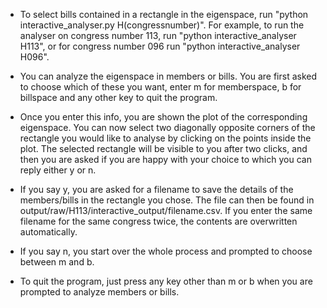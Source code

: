 * To select bills contained in a rectangle in the eigenspace, run "python interactive_analyser.py H(congressnumber)". For example, to run the analyser on congress number 113, run "python interactive_analyser H113", or for congress number 096 run "python interactive_analyser H096".

* You can analyze the eigenspace in members or bills. You are first asked to choose which of these you want, enter m for memberspace, b for billspace and any other key to quit the program.

* Once you enter this info, you are shown the plot of the corresponding eigenspace. You can now select two diagonally opposite corners of the rectangle you would like to analyse by clicking on the points inside the plot. The selected rectangle will be visible to you after two clicks, and then you are asked if you are happy with your choice to which you can reply either y or n. 

* If you say y, you are asked for a filename to save the details of the members/bills in the rectangle you chose. The file can then be found in output/raw/H113/interactive_output/filename.csv. If you enter the same filename for the same congress twice, the contents are overwritten automatically.

* If you say n, you start over the whole process and prompted to choose between m and b. 

* To quit the program, just press any key other than m or b when you are prompted to analyze members or bills.


